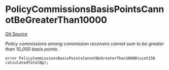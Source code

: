 # PolicyCommissionsBasisPointsCannotBeGreaterThan10000
[Git Source](https://github.com/nayms/contracts-v3/blob/ea2c06f70609c813d27d424e0330651d3c634d21/src/shared/CustomErrors.sol)

*Policy commissions among commission receivers cannot sum to be greater than 10_000 basis points.*


```solidity
error PolicyCommissionsBasisPointsCannotBeGreaterThan10000(uint256 calculatedTotalBp);
```

